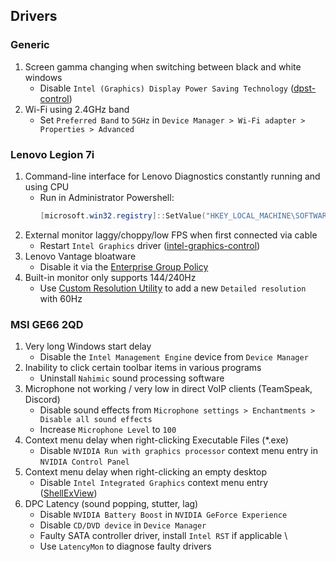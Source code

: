 ## Drivers

### Generic
   1. Screen gamma changing when switching between black and white windows
      - Disable `Intel (Graphics) Display Power Saving Technology` ([dpst-control](https://github.com/orev/dpst-control))
   2. Wi-Fi using 2.4GHz band
      - Set `Preferred Band` to `5GHz` in `Device Manager > Wi-Fi adapter > Properties > Advanced`

### Lenovo Legion 7i
   1. Command-line interface for Lenovo Diagnostics constantly running and using CPU
      - Run in Administrator Powershell:
         ```powershell
         [microsoft.win32.registry]::SetValue("HKEY_LOCAL_MACHINE\SOFTWARE\Microsoft\Windows NT\CurrentVersion\Image File Execution Options\LenovoDiagnosticsCLI.exe", "Debugger", "systray.exe")
         ```
   2. External monitor laggy/choppy/low FPS when first connected via cable
      - Restart `Intel Graphics` driver ([intel-graphics-control](scripts/intel-graphics-control/README.md))
   3. Lenovo Vantage bloatware
      - Disable it via the [Enterprise Group Policy](Regs/Lenovo%20Vantage/README.md)
   4. Built-in monitor only supports 144/240Hz
      - Use [Custom Resolution Utility](https://www.monitortests.com/forum/Thread-Custom-Resolution-Utility-CRU) to add a new `Detailed resolution` with 60Hz

### MSI GE66 2QD
   1. Very long Windows start delay
      - Disable the `Intel Management Engine` device from `Device Manager`
   2. Inability to click certain toolbar items in various programs
      - Uninstall `Nahimic` sound processing software
   3. Microphone not working / very low in direct VoIP clients (TeamSpeak, Discord)
      - Disable sound effects from `Microphone settings > Enchantments > Disable all sound effects`
      - Increase `Microphone Level` to `100`
   4. Context menu delay when right-clicking Executable Files (*.exe)
      - Disable `NVIDIA Run with graphics processor` context menu entry in `NVIDIA Control Panel`
   5. Context menu delay when right-clicking an empty desktop
      - Disable `Intel Integrated Graphics` context menu entry ([ShellExView](https://www.nirsoft.net/utils/shexview.html))
   6. DPC Latency (sound popping, stutter, lag)
      - Disable `NVIDIA Battery Boost` in `NVIDIA GeForce Experience`
      - Disable `CD/DVD device` in `Device Manager`
      - Faulty SATA controller driver, install `Intel RST` if applicable \
      - Use `LatencyMon` to diagnose faulty drivers
